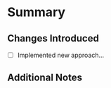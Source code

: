 # Summary
<!-- Provide a brief overview of the purpose of this PR and the key changes introduced. -->

## Changes Introduced
<!-- Summarize the modifications in this PR. -->
- [ ] Implemented new approach...

## Additional Notes
<!-- Add any limitations, future work considerations, or discussion points. -->
<!-- Link to relevant issues, research papers, or discussions that provide context. -->
